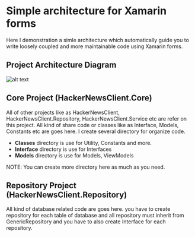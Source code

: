 # Simple architecture for Xamarin forms
Here I demonstration a simle architecture which automatically guide you to write loosely coupled and more maintainable code using Xamarin forms.

## Project Architecture Diagram
![alt text](https://github.com/shuvo009/xamarin-forms-HackerNewsClient/blob/master/ProjectDiagram.PNG "Logo Title Text 1")


## Core Project (HackerNewsClient.Core)
All of other projects like as HackerNewsClient, HackerNewsClient.Repository, HackerNewsClient.Service etc are refer on this project. All kind of share code or classes like as Interface, Models, Constants etc are goes here. I create several directory for organize code.
* **Classes** directory is use for Utility, Constants and more.
* **Interface** directory is use for Interfaces
* **Models** directory is use for Models, ViewModels

NOTE: You can create more directory here as much as you need.

## Repository Project (HackerNewsClient.Repository)
All kind of database related code are goes here. you have to create repository for each table of database and all repository must inherit from GenericRepository and you have to also create Interface for each repository.
